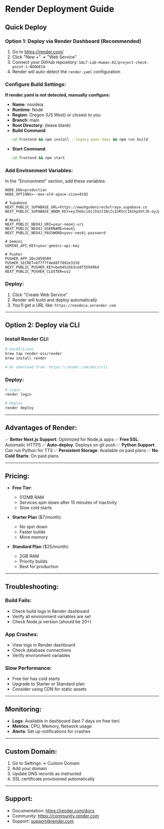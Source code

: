# Render Deployment Guide

## Quick Deploy

### Option 1: Deploy via Render Dashboard (Recommended)

1. Go to https://render.com/
2. Click "New +" → "Web Service"
3. Connect your GitHub repository: `SALT-Lab-Human-AI/project-check-point-1-NOODEIA`
4. Render will auto-detect the `render.yaml` configuration

### Configure Build Settings:

**If render.yaml is not detected, manually configure:**

- **Name**: noodeia
- **Runtime**: Node
- **Region**: Oregon (US West) or closest to you
- **Branch**: main
- **Root Directory**: (leave blank)
- **Build Command**:
  ```bash
  cd frontend && npm install --legacy-peer-deps && npm run build
  ```
- **Start Command**:
  ```bash
  cd frontend && npm start
  ```

### Add Environment Variables:

In the "Environment" section, add these variables:

```env
NODE_ENV=production
NODE_OPTIONS=--max-old-space-size=8192

# Supabase
NEXT_PUBLIC_SUPABASE_URL=https://wwuhgudenirecbvlraya.supabase.co
NEXT_PUBLIC_SUPABASE_ANON_KEY=eyJhbGciOiJIUzI1NiIsInR5cCI6IkpXVCJ9.eyJpc3MiOiJzdXBhYmFzZSIsInJlZiI6Ind3dWhndWRlbmlyZWNidmxyYXlhIiwicm9sZSI6ImFub24iLCJpYXQiOjE3NTk1Mzk4MTMsImV4cCI6MjA3NTExNTgxM30.ZBgiIxuZ3qPzW6JDmAcFSyyMUuA0_zLV5k4iWN5DJrQ

# Neo4j
NEXT_PUBLIC_NEO4J_URI=your-neo4j-uri
NEXT_PUBLIC_NEO4J_USERNAME=neo4j
NEXT_PUBLIC_NEO4J_PASSWORD=your-neo4j-password

# Gemini
GEMINI_API_KEY=your-gemini-api-key

# Pusher
PUSHER_APP_ID=2059509
PUSHER_SECRET=6f7f7f4e68f7892e333d
NEXT_PUBLIC_PUSHER_KEY=be045a5b3ce8f55949bd
NEXT_PUBLIC_PUSHER_CLUSTER=us2
```

### Deploy:

1. Click "Create Web Service"
2. Render will build and deploy automatically
3. You'll get a URL like: `https://noodeia.onrender.com`

---

## Option 2: Deploy via CLI

### Install Render CLI:

```bash
# macOS/Linux
brew tap render-oss/render
brew install render

# Or download from: https://render.com/docs/cli
```

### Deploy:

```bash
# Login
render login

# Deploy
render deploy
```

---

## Advantages of Render:

✅ **Better Next.js Support**: Optimized for Node.js apps
✅ **Free SSL**: Automatic HTTPS
✅ **Auto-deploy**: Deploys on git push
✅ **Python Support**: Can run Python for TTS
✅ **Persistent Storage**: Available on paid plans
✅ **No Cold Starts**: On paid plans

---

## Pricing:

- **Free Tier**:
  - 512MB RAM
  - Services spin down after 15 minutes of inactivity
  - Slow cold starts

- **Starter Plan** ($7/month):
  - No spin down
  - Faster builds
  - More memory

- **Standard Plan** ($25/month):
  - 2GB RAM
  - Priority builds
  - Best for production

---

## Troubleshooting:

### Build Fails:
- Check build logs in Render dashboard
- Verify all environment variables are set
- Check Node.js version (should be 20+)

### App Crashes:
- View logs in Render dashboard
- Check database connections
- Verify environment variables

### Slow Performance:
- Free tier has cold starts
- Upgrade to Starter or Standard plan
- Consider using CDN for static assets

---

## Monitoring:

- **Logs**: Available in dashboard (last 7 days on free tier)
- **Metrics**: CPU, Memory, Network usage
- **Alerts**: Set up notifications for crashes

---

## Custom Domain:

1. Go to Settings → Custom Domain
2. Add your domain
3. Update DNS records as instructed
4. SSL certificate provisioned automatically

---

## Support:

- Documentation: https://render.com/docs
- Community: https://community.render.com
- Support: support@render.com
